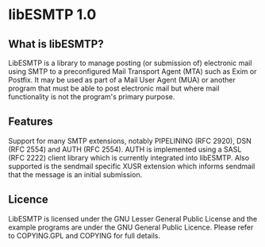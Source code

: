 # libESMTP 1.0

## What is libESMTP?

LibESMTP is a library to manage posting (or submission of) electronic
mail using SMTP to a preconfigured Mail Transport Agent (MTA) such as
Exim or Postfix.  It may be used as part of a Mail User Agent (MUA) or
another program that must be able to post electronic mail but where mail
functionality is not the program's primary purpose.

## Features

Support for many SMTP extensions, notably PIPELINING (RFC 2920), DSN (RFC 2554)
and AUTH (RFC 2554).  AUTH is implemented using a SASL (RFC 2222) client
library which is currently integrated into libESMTP. Also supported is the
sendmail specific XUSR extension which informs sendmail that the message is an
initial submission.

## Licence

LibESMTP is licensed under the GNU Lesser General Public License and the
example programs are under the GNU General Public Licence.  Please refer
to COPYING.GPL and COPYING for full details.



